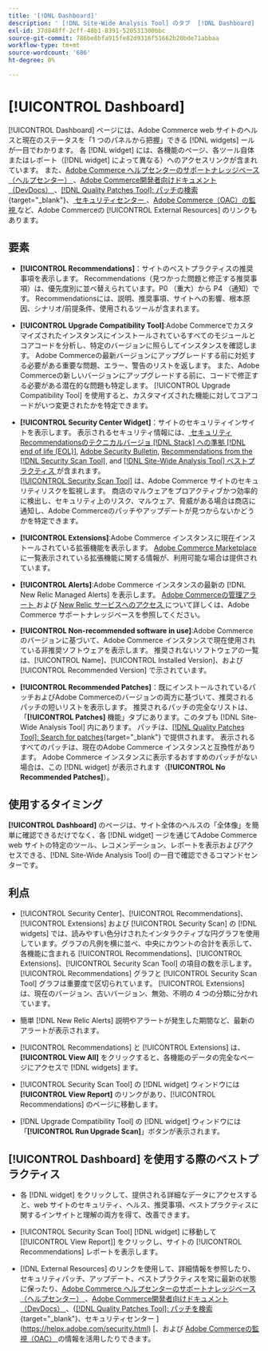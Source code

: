 ```yaml
---
title: '[!DNL Dashboard]'
description: ' [!DNL Site-Wide Analysis Tool] のタブ  [!DNL Dashboard]  要素、使用するタイミング、メリット、ベストプラクティスについて説明します。'
exl-id: 37d848ff-2cff-48b1-8391-520531300bbc
source-git-commit: 786be8bfa915fe82d9316f51662b20bde71abbaa
workflow-type: tm+mt
source-wordcount: '686'
ht-degree: 0%

---
```


# [!UICONTROL Dashboard]

[!UICONTROL Dashboard] ページには、Adobe Commerce web サイトのヘルスと現在のステータスを「1 つのパネルから把握」できる [!DNL widgets] ールが一目でわかります。 各 [!DNL widget] には、各機能のページ、各ツール自体またはレポート（[!DNL widget] によって異なる）へのアクセスリンクが含まれています。
また、[Adobe Commerce ヘルプセンターのサポートナレッジベース（ヘルプセンター） ](https://experienceleague.adobe.com/docs/commerce-knowledge-base/kb/overview.html)、[Adobe Commerce開発者向けドキュメント（DevDocs） ](https://developer.adobe.com/commerce/docs/)、[[!DNL Quality Patches Tool]: パッチの検索 ](https://experienceleague.adobe.com/tools/commerce-quality-patches/index.html){target="_blank"}、[ セキュリティセンター ](https://helpx.adobe.com/security.html)、[Adobe Commerce（OAC）の監視 ](https://experienceleague.adobe.com/docs/commerce-operations/tools/observation-for-adobe-commerce/intro.html) など、Adobe Commerceの [!UICONTROL External Resources] のリンクもあります。

## 要素

* **[!UICONTROL Recommendations]**：サイトのベストプラクティスの推奨事項を表示します。 Recommendations（見つかった問題と修正する推奨事項）は、優先度別に並べ替えられています。P0 （重大）から P4 （通知）です。
Recommendationsには、説明、推奨事項、サイトへの影響、根本原因、シナリオ/前提条件、使用されるツールが含まれます。

* **[!UICONTROL Upgrade Compatibility Tool]**:Adobe Commerceでカスタマイズされたインスタンスにインストールされているすべてのモジュールとコアコードを分析し、特定のバージョンに照らしてインスタンスを確認します。 Adobe Commerceの最新バージョンにアップグレードする前に対処する必要がある重要な問題、エラー、警告のリストを返します。 また、Adobe Commerceの新しいバージョンにアップグレードする前に、コードで修正する必要がある潜在的な問題も特定します。
[!UICONTROL Upgrade Compatibility Tool] を使用すると、カスタマイズされた機能に対してコアコードがいつ変更されたかを特定できます。

* **[!UICONTROL Security Center Widget]**：サイトのセキュリティインサイトを表示します。
表示されるセキュリティ情報には、[ セキュリティRecommendationsのテクニカルバージョ  [!DNL Stack]  への準拠  [!DNL end of life (EOL)]](https://experienceleague.adobe.com/docs/commerce-operations/installation-guide/system-requirements.html), [Adobe Security Bulletin](https://helpx.adobe.com/security/security-bulletin.html), [Recommendations from the [!DNL Security Scan Tool]](https://experienceleague.adobe.com/docs/commerce-admin/systems/security/security-scan.html), and [[!DNL Site-Wide Analysis Tool]  ベストプラクティス ](https://experienceleague.adobe.com/docs/commerce-operations/tools/site-wide-analysis-tool/recommendations.html) が含まれます。<br>
[[!UICONTROL Security Scan Tool]](https://experienceleague.adobe.com/docs/commerce-admin/systems/security/security-scan.html) は、Adobe Commerce サイトのセキュリティリスクを監視します。 商店のマルウェアをプロアクティブかつ効率的に検出し、セキュリティ上のリスク、マルウェア、脅威がある場合は商店に通知し、Adobe Commerceのパッチやアップデートが見つからないかどうかを特定できます。

* **[!UICONTROL Extensions]**:Adobe Commerce インスタンスに現在インストールされている拡張機能を表示します。 [Adobe Commerce Marketplace](https://marketplace.magento.com/extensions.html) に一覧表示されている拡張機能に関する情報が、利用可能な場合は提供されています。

* **[!UICONTROL Alerts]**:Adobe Commerce インスタンスの最新の [!DNL New Relic Managed Alerts] を表示します。 [Adobe Commerceの管理アラート ](https://experienceleague.adobe.com/docs/commerce-knowledge-base/kb/support-tools/managed-alerts/managed-alerts-for-magento-commerce.html) および [New Relic サービスへのアクセス ](https://experienceleague.adobe.com/docs/commerce-knowledge-base/kb/faq/access-new-relic-services.html) について詳しくは、Adobe Commerce サポートナレッジベースを参照してください。

* **[!UICONTROL Non-recommended software in use]**:Adobe Commerceのバージョンに基づいて、Adobe Commerce インスタンスで現在使用されている非推奨ソフトウェアを表示します。 推奨されないソフトウェアの一覧は、[!UICONTROL Name]、[!UICONTROL Installed Version]、および [!UICONTROL Recommended Version] で示されています。

* **[!UICONTROL Recommended Patches]**：既にインストールされているパッチおよびAdobe Commerceのバージョンの両方に基づいて、推奨されるパッチの短いリストを表示します。 推奨されるパッチの完全なリストは、「**[!UICONTROL Patches]** 機能」タブにあります。このタブも [!DNL Site-Wide Analysis Tool] 内にあります。 パッチは、[[!DNL Quality Patches Tool]: Search for patches](https://experienceleague.adobe.com/tools/commerce-quality-patches/index.html){target="_blank"} で提供されます。 表示されるすべてのパッチは、現在のAdobe Commerce インスタンスと互換性があります。
Adobe Commerce インスタンスに表示するおすすめのパッチがない場合は、この [!DNL widget] が表示されます（**[!UICONTROL No Recommended Patches]**）。

## 使用するタイミング

**[!UICONTROL Dashboard]** のページは、サイト全体のヘルスの「全体像」を簡単に確認できるだけでなく、各 [!DNL widget] ージを通じてAdobe Commerce web サイトの特定のツール、レコメンデーション、レポートを表示およびアクセスできる、[!DNL Site-Wide Analysis Tool] の一目で確認できるコマンドセンターです。

## 利点

* [!UICONTROL Security Center]、[!UICONTROL Recommendations]、[!UICONTROL Extensions] および [!UICONTROL Security Scan] の [!DNL widgets] では、読みやすい色分けされたインタラクティブな円グラフを使用しています。グラフの凡例を横に並べ、中央にカウントの合計を表示して、各機能に含まれる [!UICONTROL Recommendations]、[!UICONTROL Extensions]、[!UICONTROL Security Scan Tool] の項目の数を示します。 [!UICONTROL Recommendations] グラフと [!UICONTROL Security Scan Tool] グラフは重要度で区切られています。 [!UICONTROL Extensions] は、現在のバージョン、古いバージョン、無効、不明の 4 つの分類に分かれています。

* 簡単 [!DNL New Relic Alerts] 説明やアラートが発生した期間など、最新のアラートが表示されます。

* [!UICONTROL Recommendations] と [!UICONTROL Extensions] は、**[!UICONTROL View All]** をクリックすると、各機能のデータの完全なページにアクセスで [!DNL widgets] ます。

* [!UICONTROL Security Scan Tool] の [!DNL widget] ウィンドウには **[!UICONTROL View Report]** のリンクがあり、[!UICONTROL Recommendations] のページに移動します。

* [!DNL Upgrade Compatibility Tool] の [!DNL widget] ウィンドウには「**[!UICONTROL Run Upgrade Scan]**」ボタンが表示されます。

## [!UICONTROL Dashboard] を使用する際のベストプラクティス

* 各 [!DNL widget] をクリックして、提供される詳細なデータにアクセスすると、web サイトのセキュリティ、ヘルス、推奨事項、ベストプラクティスに関するインサイトと理解の両方を得て、改善できます。

* [!UICONTROL Security Scan Tool] [!DNL widget] に移動して [[!UICONTROL View Report]] をクリックし、サイトの [!UICONTROL Recommendations] レポートを表示します。

* [!DNL External Resources] のリンクを使用して、詳細情報を参照したり、セキュリティパッチ、アップデート、ベストプラクティスを常に最新の状態に保ったり、[Adobe Commerce ヘルプセンターのサポートナレッジベース （ヘルプセンター） ](https://experienceleague.adobe.com/docs/commerce-knowledge-base/kb/overview.html)、[Adobe Commerce開発者向けドキュメント （DevDocs） ](https://developer.adobe.com/commerce/docs/)、{[[!DNL Quality Patches Tool]: パッチを検索 ](https://experienceleague.adobe.com/tools/commerce-quality-patches/index.html){target="_blank"}、セキュリティセンター ](https://helpx.adobe.com/security.html) [、および [Adobe Commerceの監視（OAC） ](https://experienceleague.adobe.com/docs/commerce-operations/tools/observation-for-adobe-commerce/intro.html) の情報を活用したりできます。
